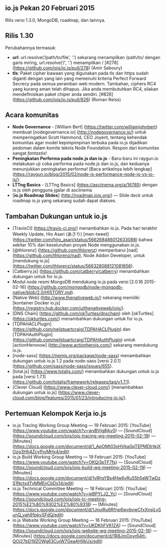 ## io.js Pekan 20 Februari 2015

Rilis versi 1.3.0, MongoDB, roadmap, dan lainnya.

## Rilis 1.30

Perubahannya termasuk:

* **url**: url.resolve(‘/path/to/file’, ‘.’) sekarang menampilkan /path/to/ dengan garis miring, url.resolve(‘/’, ‘.’) menampilkan / [#278] (https://github.com/iojs/io.js/pull/278) (Amir Saboury)
* **tls**: Paket cipher bawaan yang digunakan pada tls dan https sudah diganti dengan yang lain yang memenuhi kriteria Perfect Forward Secrecy pada semua peramban web modern. Tambahan, ciphers RC4 yaeg kurang aman telah dihapus. Jika anda membutuhkan RC4, silakan mendefinisikan paket chiper anda sendiri. [#826] (https://github.com/iojs/io.js/pull/826) (Roman Reiss)

## Acara komunitas

* **Node Governance** - [William Bert] (https://twitter.com/williamjohnbert) membuat [nodegovernance.io] (http://nodegovernance.io/) untuk memperingatkan Scott Hammond, CEO Joyent, tentang kehendak komunitas agar model kepimpimpinan terbuka pada io.js dijadikan pedoman dalam komite teknis Node Foundation. Respon dari komunitas sangat *fantastis!*
* **Peningkatan Performa pada node.js dan io.js** - Baru-baru ini raygun.io  melakukan uji coba performa pada node.js dan io.js, dan keduanya menunjukkan peningkatan performa! [Baca artikelnya lebih lengkap] (https://raygun.io/blog/2015/02/node-js-performance-node-js-vs-io-js/).
* **LTTng Basics** - [LTTng Basics] (https://asciinema.org/a/16785) dengan io.js oleh pengguna jgalar di asciinema
* [**io.js Roadmap Slides**] (http://roadmap.iojs.org/) — Slide deck untuk roadmap io.js yang sekarang sudah dapat diakses.

## Tambahan Dukungan untuk io.js

* [TravisCI] (https://travis-ci.org/) menambahkan io.js. Pada hari terakhir Weekly Update, Hio Asari (あさり) [men-tweet] (https://twitter.com/hiro_asari/status/566268486012633088) bahwa sekitar 10% dari keseluruhan proyek Node menggunakan io.js.
* [@thlorenz] (https://github.com/thlorenz) memperbarui [nad] (https://github.com/thlorenz/nad), Node Addon Developer, untuk [mendukung io.js] (https://twitter.com/thlorenz/status/566328088121081856).
* [Catberry.js] (https://github.com/catberry/catberry) menambahkan dukungan untuk for io.js.
* Modul node resmi MongoDB mendukung io.js pada versi [2.0.16 2015-02-16] (https://github.com/mongodb/node-mongodb-native/blob/2.0/HISTORY.md).
* [Native Web] (http://www.thenativeweb.io/) sekarang memiliki [kontainer Docker io.js] (https://registry.hub.docker.com/u/thenativeweb/iojs/).
* [DNS Chain] (https://github.com/okTurtles/dnschain) oleh [okTurtles] (https://okturtles.com/) menambahkan dukungan untuk for io.js.
* [TDPAHACLPlugin] (https://github.com/neilstuartcraig/TDPAHACLPlugin) dan [TDPAHAuthPlugin] (https://github.com/neilstuartcraig/TDPAHAuthPlugin) untuk [actionHeronow] (http://www.actionherojs.com/) sekarang mendukung io.js.
* [node-sass] (https://npmjs.org/package/node-sass) menambahkan dukungan untuk io.js 1.2 pada node-sass [versi 2.0.1] (https://github.com/sass/node-sass/issues/655).
* [total.js] (https://www.totaljs.com/) menambahkan dukungan untuk io.js pada [versi 1.7.1] (https://github.com/totaljs/framework/releases/tag/v1.7.1).
* [Clever Cloud] (https://www.clever-cloud.com/) [menambahkan dukungan untuk io.js] (https://www.clever-cloud.com/blog/features/2015/01/23/introducing-io.js/).

## Pertemuan Kelompok Kerja io.js

* io.js Tracing Working Group Meeting — 19 Februari 2015: [YouTube] (https://www.youtube.com/watch?v=wvBVjg8jkv0) — [SoundCloud] (https://soundcloud.com/iojs/iojs-tracing-wg-meeting-2015-02-19) — [Minutes] (https://docs.google.com/document/d/1_ApOMt03xHVkaGpTEPMDIrtkjXOzg3Hh4ZcyfhvMHx4/edit)
* io.js Build Working Group Meeting — 19 Februari 2015: [YouTube] (https://www.youtube.com/watch?v=OKQi3pTF7fs) — [SoundCloud] (https://soundcloud.com/iojs/iojs-build-wg-meeting-2015-02-19) — [Minutes] (https://docs.google.com/document/d/1vRhsYBs4Hw6vRu55h5eWTwDzS1NctxdTvMMEnCbDs14/edit)
* io.js Technical Committee Meeting — 18 Februari 2015: [YouTube] (https://www.youtube.com/watch?v=jeBPYLJ2_Yc) — [SoundCloud] (https://soundcloud.com/iojs/iojs-tc-meeting-2015%E2%80%9302%E2%80%9318) — [Minutes] (https://docs.google.com/document/d/1JnujRu6Rfnp6wvbvwCfxXnsjLySunQ_yah91pkvSFdQ/edit)
* io.js Website Working Group Meeting — 16 Februari 2015: [YouTube] (https://www.youtube.com/watch?v=UKDKhFV61ZA) — [SoundCloud] (https://soundcloud.com/iojs/iojs-website-wg-meeting-2015-02-16) — [Minutes] (https://docs.google.com/document/d/1R8JmOoyr64tt-QOj27bD19ZOWg63CujW7GeaAHIIkUs/edit)
